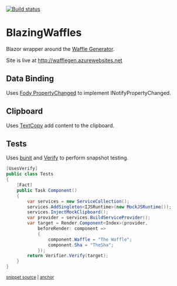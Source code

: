 <!--
GENERATED FILE - DO NOT EDIT
This file was generated by [MarkdownSnippets](https://github.com/SimonCropp/MarkdownSnippets).
Source File: /readme.source.md
To change this file edit the source file and then run MarkdownSnippets.
-->

[![Build status](https://ci.appveyor.com/api/projects/status/auc0ev6wgxs7dexo/branch/master?svg=true)](https://ci.appveyor.com/project/gbiellem/blazingwaffles/branch/master)


# BlazingWaffles

Blazor wrapper around the [Waffle Generator](https://github.com/SimonCropp/WaffleGenerator).

Site is live at http://wafflegen.azurewebsites.net


## Data Binding

Uses [Fody PropertyChanged](https://github.com/Fody/PropertyChanged) to implement INotifyPropertyChanged.


## Clipboard

Uses [TextCopy](https://github.com/CopyText/TextCopy) add content to the clipboard.


## Tests

Uses [bunit](https://bunit.egilhansen.com/) and [Verify](https://github.com/VerifyTests/Verify) to perform snapshot testing.

<!-- snippet: Tests -->
<a id='snippet-tests'></a>
```cs
[UsesVerify]
public class Tests
{
    [Fact]
    public Task Component()
    {
        var services = new ServiceCollection();
        services.AddSingleton<IJSRuntime>(new MockJSRuntime());
        services.InjectMockClipboard();
        var provider = services.BuildServiceProvider();
        var target = Render.Component<Index>(provider,
            beforeRender: component =>
            {
                component.Waffle = "The Waffle";
                component.Sha = "TheSha";
            });
        return Verifier.Verify(target);
    }
}
```
<sup><a href='/src/Tests/Tests.cs#L10-L32' title='File snippet `tests` was extracted from'>snippet source</a> | <a href='#snippet-tests' title='Navigate to start of snippet `tests`'>anchor</a></sup>
<!-- endSnippet -->
